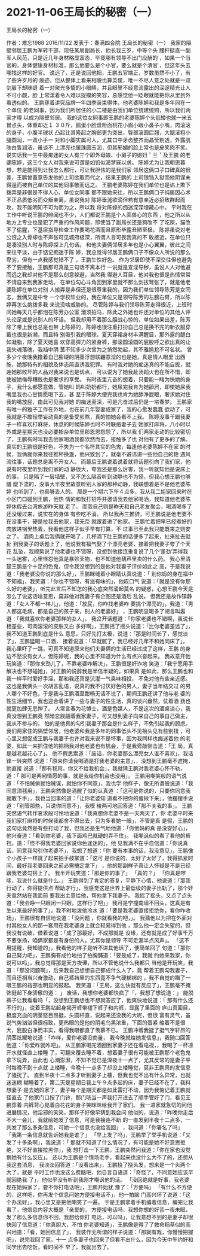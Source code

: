 # 2021-11-06王局长的秘密（一）



王局长的秘密（一）



作者：难忘1988  2016/11/22 发表于：春满四合院
王局长的秘密（一）
我家的隔壁邻居王鹏为军转干部，现任某局副局长，他长我三岁，中等个头 腰杆挺直一副军人风范，只是近几年身材略显富态，毕竟哪有领导不出门应酬的 ，如果一个当官的，身体健康身材标准，那么他要么是个小官，要么就是个清官 ，但这年头去哪找这样的好官。
说远了，还是说回他把，王鹏五官端正，岁数虽然不小了，有了些许岁月的 痕迹，但从整体上看来相貌也算英俊，唯一不尽人意之处就是一双剑眉下却眯缝 着一对聚光多情的小眼睛，并且眼里不经意流露出的深邃精光让人不可小觑，脸 上常漾着令人难以捉摸的笑容，总感觉他一眨眼就能把你从里到外看透似的。
王鹏穿着讲究品牌一年四季装束得体，他老婆陈婷和我是多年同在一个单位 的老同事，因为我们所居住的小二楼是由我们单位统建统购，所以我们两家才得 以成为隔壁邻居。
我的这位女同事即王鹏的老婆陈婷个头低矮也就一米五冒点头，体重却近１ ３０斤，鹅蛋小脸盘粉面桃花小眉小眼小鼻子小嘴，肉滚滚的身子，小腹半球状 凸起比其隆起之胸部更为突出，臀部滚圆后翘，大腿滚粗小腿圆润，一双小手一 对和小脚实属可人，尤其口中牙齿整齐而晶莹剔透，外露肌肤白皙润洁，虽谈不 上漂亮也属珠圆玉润，但其邪媚的脸上常也是皮笑肉不笑。
说实话我一生中最痴迷的女人有三个即外母娘、小舅子的媳妇＇兰＇及王鹏 的老婆陈婷，这三个女人对我来说可谓是如饥似渴梦寐以求。
陈婷尤为让我朝思暮想，若是能得到让我怎么都行，可让我胆怯的是我们家 邻居这俩口子口碑真的很差，王鹏曾蓄意告发他的上司欲取而代之，结果王鹏的 上司锒铛入狱而他阴谋未得逞而被自己单位的其他同事敬而远之。
王鹏老婆陈婷在我们单位也是谄上欺下拨弄是非很是不得人心，单位女同事 都不跟她来往，所以王鹏俩口子纯属因心术不正品质低劣而众叛亲离，虽说我对 陈婷垂涎欲滴但若有意亲近必招致群起而攻，我不能明知不可为而为之，所以我 将对陈婷的痴迷深深埋藏心中。
平时我在工作中听说王鹏的绯闻也不少，人们都说王鹏是个人面兽心的东西 ，他之所以从地方上专业也是犯了严重的作风问题，即使当了副局长还是狗改不 了吃屎，猫改不了偷腥，下基层指导检查工作要喝花酒而且原形毕露丑陋至极。
陈婷虽说对老公恨之入骨却也不声张可见城府极深，所谓人言可畏我真的不 敢接近，在单位只是凑没别人时与陈婷探上几句话。
和他夫妻俩邻居多年也是小心翼翼，彼此之间来往平淡，由于惦记痴迷于陈 婷，我总觉得邻居王鹏俩口子不像众人所说的那么卑劣，但有一点我感觉错不了 ，王鹏生性好色。
作为邻居即使不深交往但也避免不了要接触，王鹏那可真是三句话不离本行 一说就是宣淫导秽，虽说人人对他避而远之我却对他不是那么刻意躲避，当然我 得避人耳目，他对我也很是热情常常不请自来到我家走动。
在单位勾心斗角回到家里就不那么剑拔弩张了，就是他老婆陈婷在单位对别 人搬弄是非但还是很尊重我的，因为我们单位领导陈芳是女同志，我俩又是中专 一个学校毕业的，我在单位又是领导陈芳的左膀右臂，所以陈婷再怎么挑拨多我 来说没啥威胁的。
尽管陈婷与我们领导陈芳走得很近，上班时间她每天几乎都泡在陈芳办公室 溜须拍马，除此之外她也许还对单位的其他人评头论足或是说别人的坏话。
但我却用不着那么胆战心惊的，单位如果出差，陈芳除了带上我也总是也带 上陈婷的，陈婷也很注重打扮自己总是换不完的新衣服穿戴也很是新潮，而且特 别吸引我的眼球，夏天穿裙身材丰满醒目，那外露的腿白如凝脂，除了夏天她喜 欢穿高弹力的紧身裤，那滚圆滚圆的屁股呼之欲出真的让我失魂落魄，我裆中阴 茎不知多少次曾为之悄然勃起，其不雅尴尬不可名状。
曾多少个夜晚我撸着自己膨硬的阴茎浮想联翩意淫的也是她，真是情人眼里 出西施，她那特有的相貌及体态简直诱我犯罪。
有时我对她的痴迷真的不能自拔，就连她那败坏的人品对我来说也是优点， 可以说为了她我赴汤蹈火也在所不惜，即使被她侮辱糟贱也是奢求的享受。
有时夜里亢奋的想着，只要能一睹为快她的身子，我什么都愿意做，管她叫 妈叫奶奶都行，她尿完我肯为她舔屄，即使她尿我嘴里我也心甘情愿喝下去，甚 至于陈婷大便完我也肯为她舔净屁眼，奢求她对住我的嘴放屁，由此可见我对她 的痴迷至深，可是亢奋过后仍是一帘春梦。
王鹏家有唯一的独子工作在外地，也在前几年娶妻成家了，我的心愈发蠢蠢 欲动了，可我就是不敢轻举妄动真的是备受煎熬，真的怕她会看不上我。
陈婷没事干跟我妻子一样喜欢打麻将，休息的时候陈婷也时不时联络妻子去 她家打麻将，八小时以外或是星期天也没必要掺杂单位里那恩恩怨怨了，所以我 们两家走动的比较密切了，王鹏有时叫我去他家喝酒我都欣然而去，接触多了也 对他有了更多的了解。
真实的王鹏很是好色，不失为一个名符其实的色鬼，每逢他老婆陈婷不在家 的时候，我俩就你来我往推杯换盏，他兴致到了，就毫不避讳讲一些他自己的艳 遇风流往事，话题总是离不开女人。
而最后王鹏说着说着就将话题引向了我们家，他说有时夜里听到我们家的动 静很大，夸我还是那么厉害，我一听就知他是说床上的事。
只是隔了一层墙壁，又不怎么隔音听到动静也不为怪，但我心想王鹏也够龌 龊下流的，没事大半夜里故意听别人家的那种动静，我联想着是不是他老婆陈婷 也听到了，也真够丢人的。
那是一个期六下午４点多，我从我二姐家回来时在小区门口碰到王鹏，他热 情的和我打招呼并邀请我去他家喝酒，我知道他老婆陈婷休假去台湾旅游昨天就 走了。
而我自己则是昨天和自己老友聚会，喝酒喝多了还没缓过来，说实在的身体 有些吃不消。
所以我再三推辞，可王鹏说是他老婆不在没事干，硬是拉我去他家，我无奈 就跟着进了他家。
王鹏忙着把早已经煮好的肉放进锅里热着，我看他这样子似乎早有打算，不 过事已至此我只能既来之则安之了。
酒肉上桌后我俩就开喝了，几杯酒下肚王鹏的话便多了起来，扯来扯去就扯 到我妻子的话题上了，他说我有福气娶了个漂亮老婆，接着把我妻子夸了个天花 乱坠，我顺势说了他老婆也不错呀，没想到他接连重复说了几个‘差劲’弄得我 一头迷雾，心里怪怨他真是暴殄天物，也不知道他葫芦里卖的什么药。
我心里清楚王鹏是个十足的色鬼，但令我没想到的是他对我妻子评价如此之 高，于是我说道：「我老婆没你说的那么好」，王鹏眯缝着小眼睛认真说道：「 别你妈的身在福中不知福」，我笑道：「你也不错呀，有滋有味的」，他叹口气 说道：「就是没有你那么好的老婆」，听完此言后不知怎的我心底突然涌起莫名 的疑惑，心想王鹏今天是怎么了说这话啥意思，莫非他对我妻子有企图还是酒后 乱说。
但我还是故作镇静道：「女人不都一样儿」，他道：「放屁，你咋找老婆咋 要挑个漂亮的」，我道：「男人都这毛病，都是自己的孩子亲，别人的老婆好」 ，王鹏明显喝多了胡言叫嚣道：「我就喜欢你老婆那样的女人」。
我岔开话题道：「你家老婆也不错啊，虽说长相差些，可肉滚滚的皮肤又白 多好啊」，王鹏摇了摇头说道：「比你老婆差远了」，我不知道王鹏到底是什么 意思，只好先打太极，说道：「那是时间长了，感觉淡了」，王鹏猛喝一口酒， 接着说道：「早就腻了，我已经好几年不和她同床了」。
我心里吓了一跳，可真不知道原来他们夫妻俩的生活已经过成了这样，王鹏 的身边不愁没有女人，但陈婷呢，我的心里不知道为什么有点兴奋起来。
我故意开他玩笑道：「那你来劲儿了，不靠老婆咋解决」，王鹏很是奸诈地 笑道：「我宁愿用手解决也不想碰她」，对王鹏的说辞我是半信半疑的，如果真 是如此，那么王鹏也和我一样平时爱好手淫，那和我还真是沆瀣一气臭味相投， 不免对他有些亲近感。
这也是我俩头一次胡言乱语，说真的我不讨厌好色的男人，妻子当年结交过 的男人哪个不好色，于是我与王鹏酒至酣畅无话不说了，期间王鹏还讲了他与老 婆的性生活细节，我也迎合着讲了一些与妻子的性生活，真的谈兴盎然，仗着酒 劲也就更加肆无忌惮了。
人常言春为花博士，酒是色媒人，不是这次的酒桌谈心，我真没想到王鹏竟 然暗恋觊觎着我家妻子，可又想到妻子向来自己的事自己做主，我从不参与的， 怕的是他真的勾引我妻子那会是什么样子，不免引起我的顾虑。
我们两家住的隔壁邻居，他老婆和我是多年的同事低头不见抬头见有些别扭 ，可心里又想促成王鹏与我妻子也许对我来说不是坏事，因为我同样也痴迷着他 的老婆，如此一来抓住他的把柄我对他老婆也有机会，于是我旁敲侧击道：「王 局，真是越老越花心了」。
他不假思索道：「废话，你老婆那么漂亮女人谁不喜欢」，我话锋一转突然 说道：「原来你请我喝酒是打我老婆的主意」，，没想到王鹏毫不遮掩，他直接 说道：「那有毬用，你又不给我机会」，我就猜王鹏对我老婆心怀不轨，道：「 那可是两厢情愿的事，就是我给你机会也没用」。
王鹏用嘲笑般的语气说道：「不怕贼偷就怕贼谋，就怕你不同意」，我也学 他样子，像无所谓般说道：「我同意顶毬用」，王鹏突然像是酒醒了似的认真道 ：「这可是你说的，只要你同意我就敢下手」，我也当回事的道：「让你老婆知 道看不把你的蛋揪下来」，他摆摆手说道：「别管那些，只说你同意不」，我模 棱两可地回答道：「那不关我的事」。
王鹏突然语气转作哀求般可怜地说道：「我真想你老婆不是一天两天了，你 老婆平时来我们家打麻将的时候我都舍不得出去，只为多看她一眼」，不管是真 是假，王鹏的这句话竟然是有些打动了我，但我还是生气地他道：「你他妈的真 是没安好心」，他兴奋道：「看到你老婆，我下面鸡巴就硬的弄不住」。
我嘲讽似的看了看他的裤裆，道：「怪不得我老婆回家说你色迷迷的」，他 见我满不在乎自信道：「你说真话，同意我勾引你老婆不」，我想了想道：「你 要有本事的话，我没意见」，王鹏像个小孩子一样跳了起来拍手鼓掌道：「这可 是你说的，太好了太好了，我得抓紧时间，最好我老婆回来之前必需搞定拿下」 ，他的那副样子真让人怀疑是不是已经跟我老婆勾搭上了。
我半开玩笑道：「那是你的事了」
「真的？」
「你真是啰嗦，我说什么就是什么。」
王鹏得到了肯定的答复，平静下心情，他说道：「那我行动了，你得提供点 帮助才行」，我感觉这是世界上最低级的妻子出轨了，那个奸夫竟然站在我面前 要我出主意给他，帮他拿下我妻子。
我摇了摇头，又点了点头道：「我会睁一只眼闭一只眼，这样行了吧」」
我可是宁撞南墙不回头，这真是有生以来最好的事了」，我不时地泼他冷水 道：「要是我老婆直接拒绝你，看你咋收场」，王鹏很有自信地说道：「没问题 ，你就看我的吧，」。
我猜他以为把在外面对付其他女人的那一套用在我老婆身上就会轻易得到他 ，那么他一定会失望的，但我没有说破，借着说道：「成了那最好，不成那就是 没缘，还有就是成了好事千万不要张扬，咱俩家都是有身份的人，尤其你是领导 不可走漏半点风声」。
「这不用提醒，我知道的」，我看他的样子是听不进其他话了，便简单回了 句道：「那你自己努力吧」，王鹏胸有成竹地拍了拍胸脯道：「要是成了，我就 约她来我家，你说可以吗」，我总觉得那是天方夜谭，所以不管他说什么我都只 当他是开玩笑，我道：「那没问题啊」，后来我自己想想自己都成什么人了，竟 帮着王鹏勾我妻子，而且还相当兴奋激动，自己裤裆里的东西竟不争气硬梆梆的 ，我不自觉的瞄了一眼王鹏的裆部也明显的鼓起。
我笑道：「王局，这么快就有反应了」，王鹏毫不掩饰挺起下身骄傲的道： 」
废话，我想你老婆都快疯了「，我想了想说道：」
能脱裤子让我看看吗「，没想到王鹏想也不想就答应了，他爽快地说道：「 那有什么还不行的」，说着王鹏站起身揭开裤带褪下裤子和内裤，显露了里面的 庐山真面目，极度充血的阴茎怒目昂挺，头圆杆直，说起来还没我的大呢，但很 富有灵气，虽说气势汹汹但很标致，更热眼的是他的阴毛乌黑浓重，下面的蛋紧 缩着不是很大，屁股白净而丰实，看得我眼都直了羡慕不已。
王鹏冲着我挺了挺气宇轩昂的阴茎炫耀地说道：「咋样，爱你老婆没商量， 我今晚就给她发信息」，我随口回答他道：「你爱咋就咋吧」。
从王鹏家喝完酒回到家妻子还在看电视，，我喝了一杯凉开水就径直上楼睡 了，可翻来覆去睡不着，想着妻子很有可能被王鹏那个老色鬼拿下玩弄，由此也 心潮澎湃，不知不觉已是深夜十一点了，尤其反常的是妻子平时每晚不到十点就 上楼睡，今晚十一点多了却没上楼睡觉，莫非王鹏真的发信息了骚扰了。
直到半夜十二点多才听到妻子上楼，但我也觉不出有什么异常，也就迷迷糊 糊睡着了，第二天是星期日我上午９点多起的床，妻子已经不在了，我料想妻子 是去她妈家了，妻子每个星期天都是如此雷打不动，因为我惦记着王鹏就径直去 了他家门口按了门铃，那门咣当一声我打开进去了顺手管好了门，看见王鹏穿着 内裤背心晃着白花花的身子笑眯眯给我开了家们。
我一进家就急切的问他进展情况，他淫邪的笑笑，那样子好像早猜到我会问 他似的，说道：「昨晚你走后不大一会儿，我就给她发了信息，可是我接连不断 的一直发到半夜十二点多，一共发了那么多条信息，可她一个信息也没给我回」 ，我问道：「你署名了吗」
「我第一条信息就告诉她我是谁了」
「早上发了吗」，王鹏举了举手机说道：「又发了十多条啊」，我说道：「 那就不知道了什么情况了，有可能是她不好意思拒绝，又不好直接拉黑你」，我 想打击一下王鹏，王鹏突然问我道：「你在家也没觉察她有什么反应」。
还以为王鹏是个情场老手，看起来也没什么大不了的，还想从我这套消息， 我淡淡回答道：「没看出来」，王鹏挠了挠头发，想来是一个头两个大了，就是 平时工作也没这么费脑吧，他自言自语道：「奇怪了，不同意她应该早就回绝我 了」，他似乎没有听到我刚才嘲讽他的话。
「没回绝就是好事，我老婆现在她妈家了，要不你打电话吧」，王鹏开始犹 豫了：「方便吗」
「有什么不方便的，这样吧，你再发个信息问她方便接电话不」，他一拍脑 门高兴坏了说道：「这个办法好」，我心里又是把他嘲笑了一遍。
于是王鹏拿着手机编着信息，编完让我看了，他信息内容大概是「亲爱的， 方便接电话吗，我想你想的好苦一夜未眠，发了那么多信息你不回，我想给你打 电话，可以吗」，让我意想不到的是妻子却很快回了信息道：「你真胆大，不怕 你老婆知道」，王鹏像是得了了救命稻草似的高兴地道：「看，她回信息了」， 我装作无所谓的样子说道：「那就有戏，你慢慢把握吧」，说完我回了家，十一 点多妻子也回来了但看不出什么，因为今天中午约好和同学出去吃饭，看时间不 早了，我就出去了。



